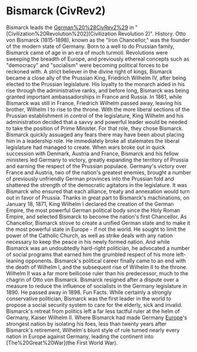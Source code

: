 # Bismarck (CivRev2)

Bismarck leads the [German%20%28CivRev2%29](Germans) in "[Civilization%20Revolution%202](Civilization Revolution 2)".
History.
Otto von Bismarck (1815-1898), known as the "Iron Chancellor," was the founder of the modern state of Germany. Born to a well to do Prussian family, Bismarck came of age in an era of much turmoil. Revolutions were sweeping the breadth of Europe, and previously ethereal concepts such as "democracy" and "socialism" were becoming political forces to be reckoned with. A strict believer in the divine right of kings, Bismarck became a close ally of the Prussian King, Friedrich Wilhelm IV, after being elected to the Prussian legislature. His loyalty to the monarch aided in his rise through the administrative ranks, and before long, Bismarck was being granted important ambassadorships in France and Russia.
In 1861, while Bismarck was still in France, Friedrich Wilhelm passed away, leaving his brother, Wilhelm I to rise to the throne. With the more liberal sections of the Prussian establishment in control of the legislature, King Wilhelm and his administration decided that a savvy and powerful leader would be needed to take the position of Prime Minister. For that role, they chose Bismarck.
Bismarck quickly assuaged any fears there may have been about placing him in a leadership role. He immediately broke all stalemates the liberal legislature had managed to create. When wars broke out in quick succession with Denmark, Austria and France, Bismarck and his fellow ministers led Germany to victory, greatly expanding the territory of Prussia and earning the respect of the Prussian populace. Germany's victory over France and Austria, two of the nation's greatest enemies, brought a number of previously unfriendly German provinces into the Prussian fold and shattered the strength of the democratic agitators in the legislature. It was Bismarck who ensured that each alliance, treaty and annexation would turn out in favor of Prussia.
Thanks in great part to Bismarck's machinations, on January 18, 1871, King Wilhelm I declared the creation of the German Empire, the most powerful German political body since the Holy Roman Empire, and selected Bismarck to become the nation's first Chancellor.
As Chancellor, Bismarck strove to create a unified German state and to make it the most powerful state in Europe - if not the world. He sought to limit the power of the Catholic Church, as well as strike deals with any nation necessary to keep the peace in his newly formed nation. And while Bismarck was an undoubtedly hard-right politician, he advocated a number of social programs that earned him the grumbled respect of his more left-leaning opponents.
Bismarck's political career finally came to an end with the death of Wilhelm I, and the subsequent rise of Wilhelm II to the throne. Wilhelm II was a far more bellicose ruler than his predecessor, much to the chagrin of Otto von Bismarck. Bismarck resigned after a dispute over a measure to reduce the influence of socialists in the Germany legislature in 1890. He passed away in 1898.
Fun Facts.
While certainly a strongly conservative politician, Bismarck was the first leader in the world to propose a social security system to care for the elderly, sick and invalid.
Bismarck's retreat from politics left a far less tactful ruler at the helm of Germany, Kaiser Wilhelm II. Where Bismarck had made Germany [Europe](Europe)'s strongest nation by isolating his foes, less than twenty years after Bismarck's retirement, Wilhelm's blunt style of rule turned nearly every nation in Europe against Germany, leading the continent into [The%20Great%20War](the First World War).